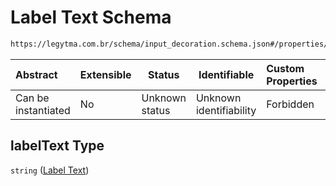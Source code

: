 # Label Text Schema

```txt
https://legytma.com.br/schema/input_decoration.schema.json#/properties/labelText
```




| Abstract            | Extensible | Status         | Identifiable            | Custom Properties | Additional Properties | Access Restrictions | Defined In                                                                                      |
| :------------------ | ---------- | -------------- | ----------------------- | :---------------- | --------------------- | ------------------- | ----------------------------------------------------------------------------------------------- |
| Can be instantiated | No         | Unknown status | Unknown identifiability | Forbidden         | Allowed               | none                | [input_decoration.schema.json\*](../schema/input_decoration.schema.json) |

## labelText Type

`string` ([Label Text](input_decoration-properties-label-text.md))
